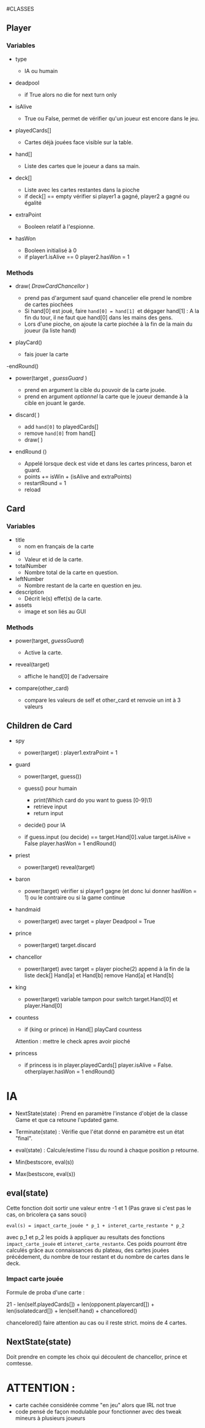 #CLASSES

## Player

### Variables
- type
    + IA ou humain
    
- deadpool
    + if True alors no die for next turn only
    
- isAlive
    + True ou False, permet de vérifier qu'un joueur est encore dans le jeu.
    
- playedCards[]
    + Cartes déjà jouées face visible sur la table.
    
- hand[]
    + Liste des cartes que le joueur a dans sa main.
    
- deck[]
    + Liste avec les cartes restantes dans la pioche
    + if deck[] == empty
        vérifier si player1 a gagné, player2 a gagné ou égalité
    
- extraPoint
    + Booleen relatif à l'espionne.

- hasWon
    + Booleen initialisé à 0
    + if player1.isAlive == 0
        player2.hasWon = 1

### Methods

- draw( _DrawCardChancellor_ )
    + prend pas d'argument sauf quand chancelier elle prend le nombre de cartes piochées
    + Si hand[0] est joué, faire `hand[0] = hand[1] `et dégager hand[1] : A la fin du tour, il ne faut que hand[0] dans les mains des gens.
    + Lors d'une pioche, on ajoute la carte piochée à la fin de la main du joueur (la liste hand)

- playCard()
    + fais jouer la carte
    
-endRound()

- power(target , _guessGuard_ )

    + prend en argument la cible du pouvoir de la carte jouée.
    + prend en argument _optionnel_ la carte que le joueur demande à la cible en jouant le garde.  

- discard( )
    + add `hand[0]` to playedCards[]
    + remove `hand[0]` from hand[]
    + draw( )
        
- endRound ()
    + Appelé lorsque deck est vide et dans les cartes princess, baron et guard.
    + points += isWin + (isAlive and extraPoints)
    + restartRound = 1
    + reload
    
## Card

### Variables

- title
    + nom en français de la carte
- id
    + Valeur et id de la carte.
- totalNumber
    + Nombre total de la carte en question.
- leftNumber
    + Nombre restant de la carte en question en jeu.
- description
    + Décrit le(s) effet(s) de la carte.
- assets
    + image et son liés au GUI
    
### Methods

- power(target, _guessGuard_)
    + Active la carte.

- reveal(target)
    + affiche le hand[0] de l'adversaire

- compare(other_card)
    +  compare les valeurs de self et other_card et renvoie un int à 3 valeurs

## Children de Card

- spy 
    + power(target) : player1.extraPoint = 1
    
- guard

    + power(target, guess())
    
    + guess() pour humain
        * print(Which card do you want to guess [0-9]\1)
        * retrieve input
        * return input
        
    + decide() pour IA
    
    + if guess.input (ou decide) == target.Hand[0].value
        target.isAlive = False
        player.hasWon = 1
        endRound()
    
- priest

    + power(target)
        reveal(target)

- baron

    + power(target)
        vérifier si player1 gagne (et donc lui donner hasWon = 1) ou le contraire ou si la game continue
        
- handmaid
    
    + power(target) avec target = player
        Deadpool = True

- prince
    
    + power(target)
        target.discard
        
- chancellor

    + power(target)   avec target = player
        pioche(2)
        append à la fin de la liste deck[] Hand[a] et Hand[b]
        remove Hand[a] et Hand[b]
        
- king

    + power(target)
        variable tampon pour switch target.Hand[0] et player.Hand[0]
        
- countess

    + if (king or prince) in Hand[]
        playCard countess
        
        
    Attention : mettre le check apres avoir pioché

- princess
    + if princess is in player.playedCards[]
        player.isAlive = False.
        otherplayer.hasWon = 1
        endRound()


# IA 

- NextState(state) : Prend en paramètre l'instance d'objet de la classe Game et que ca retoune l'updated game.

- Terminate(state) : Vérifie que l'état donné en paramètre est un état "final".

- eval(state) : Calcule/estime l'issu du round à chaque position p retourne. 

- Min(bestscore, eval(s))

- Max(bestscore, eval(s))


## eval(state) 

Cette fonction doit sortir une valeur entre -1 et 1 (Pas grave si c'est pas le cas, on bricolera ça sans souci)

`eval(s) = impact_carte_jouée * p_1 + interet_carte_restante * p_2`

avec p_1 et p_2 les poids à appliquer au resultats des fonctions `impact_carte_jouée` et `interet_carte_restante`. 
Ces poids pourront être calculés grâce aux connaissances du plateau, des cartes jouées précédement, du nombre de tour restant et du nombre de cartes dans le deck. 

### Impact carte jouée

Formule de proba d'une carte :

21 - len(self.playedCards[]) + len(opponent.playercard[]) + len(isolatedcard[]) + len(self.hand) + chancellored()

chancelored() faire attention au cas ou il reste strict. moins de 4 cartes.

## NextState(state)
Doit prendre en compte les choix qui découlent de chancellor, prince et comtesse.

# ATTENTION :
- carte cachée considérée comme "en jeu" alors que IRL not true
- code pensé de façon modulable pour fonctionner avec des tweak mineurs à plusieurs joueurs